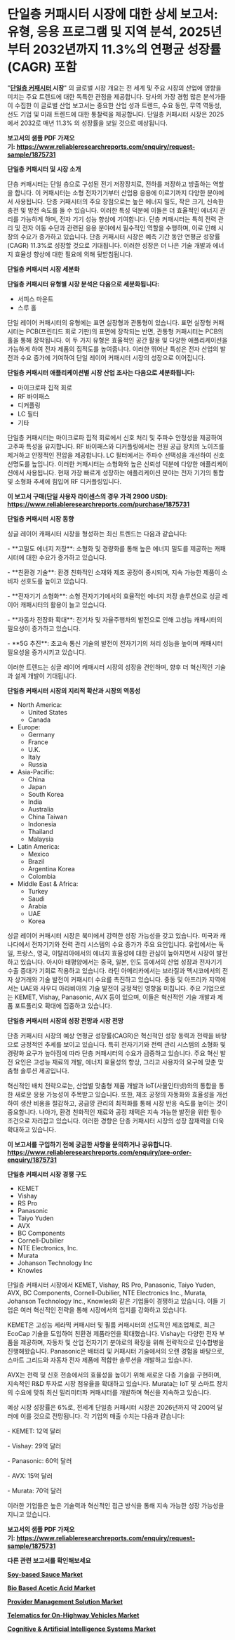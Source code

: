<p><h1>단일층 커패시터 시장에 대한 상세 보고서: 유형, 응용 프로그램 및 지역 분석, 2025년부터 2032년까지 11.3%의 연평균 성장률(CAGR) 포함</h1></p><p>"<strong><a href="https://www.reliableresearchreports.com/single-layer-capacitor-r1875731?utm_campaign=105&utm_medium=7&utm_source=Github&utm_content=ia&utm_term=12032025&utm_id=single-layer-capacitor">단일층 커패시터&nbsp;</a></strong><strong>시장</strong>" 의 글로벌 시장 개요는 전 세계 및 주요 시장의 산업에 영향을 미치는 주요 트렌드에 대한 독특한 관점을 제공합니다. 당사의 가장 경험 많은 분석가들이 수집한 이 글로벌 산업 보고서는 중요한 산업 성과 트렌드, 수요 동인, 무역 역동성, 선도 기업 및 미래 트렌드에 대한 통찰력을 제공합니다. 단일층 커패시터 시장은 2025에서 2032로 매년 11.3% 의 성장률을 보일 것으로 예상됩니다.&nbsp;</p>
<p><strong>보고서의 샘플 PDF 가져오기:&nbsp;<a href="https://www.reliableresearchreports.com/enquiry/request-sample/1875731?utm_campaign=105&utm_medium=7&utm_source=Github&utm_content=ia&utm_term=12032025&utm_id=single-layer-capacitor">https://www.reliableresearchreports.com/enquiry/request-sample/1875731</a></strong></p>
<p><strong>단일층 커패시터 및 시장 소개</strong></p>
<p><p>단층 커패시터는 단일 층으로 구성된 전기 저장장치로, 전하를 저장하고 방출하는 역할을 합니다. 이 커패시터는 소형 전자기기부터 산업용 응용에 이르기까지 다양한 분야에서 사용됩니다. 단층 커패시터의 주요 장점으로는 높은 에너지 밀도, 작은 크기, 신속한 충전 및 방전 속도를 들 수 있습니다. 이러한 특성 덕분에 이들은 더 효율적인 에너지 관리를 가능하게 하며, 전자 기기 성능 향상에 기여합니다. 단층 커패시터는 특히 전력 관리 및 전자 이동 수단과 관련된 응용 분야에서 필수적인 역할을 수행하며, 이로 인해 시장의 수요가 증가하고 있습니다. 단층 커패시터 시장은 예측 기간 동안 연평균 성장률(CAGR) 11.3%로 성장할 것으로 기대됩니다. 이러한 성장은 더 나은 기술 개발과 에너지 효율성 향상에 대한 필요에 의해 뒷받침됩니다.</p></p>
<p><strong>단일층 커패시터 시장 세분화</strong></p>
<p><strong>단일층 커패시터 유형별 시장 분석은 다음으로 세분화됩니다:</strong></p>
<p><ul><li>서피스 마운트</li><li>스루 홀</li></ul></p>
<p><p>단일 레이어 커패시터의 유형에는 표면 실장형과 관통형이 있습니다. 표면 실장형 커패시터는 PCB(프린티드 회로 기판)의 표면에 장착되는 반면, 관통형 커패시터는 PCB의 홀을 통해 장착됩니다. 이 두 가지 유형은 효율적인 공간 활용 및 다양한 애플리케이션을 가능하게 하여 전자 제품의 집적도를 높여줍니다. 이러한 뛰어난 특성은 전자 산업의 발전과 수요 증가에 기여하여 단일 레이어 커패시터 시장의 성장으로 이어집니다.</p></p>
<p><strong>단일층 커패시터 애플리케이션별 시장 산업 조사는 다음으로 세분화됩니다:</strong></p>
<p><ul><li>마이크로파 집적 회로</li><li>RF 바이패스</li><li>디커플링</li><li>LC 필터</li><li>기타</li></ul></p>
<p><p>단일층 커패시터는 마이크로파 집적 회로에서 신호 처리 및 주파수 안정성을 제공하여 고주파 특성을 유지합니다. RF 바이패스와 디커플링에서는 전원 공급 장치의 노이즈를 제거하고 안정적인 전압을 제공합니다. LC 필터에서는 주파수 선택성을 개선하여 신호 선명도를 높입니다. 이러한 커패시터는 소형화와 높은 신뢰성 덕분에 다양한 애플리케이션에서 사용됩니다. 현재 가장 빠르게 성장하는 애플리케이션 분야는 전자 기기의 통합 및 소형화 추세에 힘입어 RF 디커플링입니다.</p></p>
<p><strong>이 보고서 구매(단일 사용자 라이센스의 경우 가격 2900 USD): <a href="https://www.reliableresearchreports.com/purchase/1875731?utm_campaign=105&utm_medium=7&utm_source=Github&utm_content=ia&utm_term=12032025&utm_id=single-layer-capacitor">https://www.reliableresearchreports.com/purchase/1875731</a></strong></p>
<p><strong>단일층 커패시터 시장 동향</strong></p>
<p><p>싱글 레이어 캐패시터 시장을 형성하는 최신 트렌드는 다음과 같습니다:</p><p>- **고밀도 에너지 저장**: 소형화 및 경량화를 통해 높은 에너지 밀도를 제공하는 캐패시터에 대한 수요가 증가하고 있습니다.</p><p>- **친환경 기술**: 환경 친화적인 소재와 제조 공정이 중시되며, 지속 가능한 제품이 소비자 선호도를 높이고 있습니다.</p><p>- **전자기기 소형화**: 소형 전자기기에서의 효율적인 에너지 저장 솔루션으로 싱글 레이어 캐패시터의 활용이 늘고 있습니다.</p><p>- **자동차 전장화 확대**: 전기차 및 자율주행차의 발전으로 인해 고성능 캐패시터의 필요성이 증가하고 있습니다.</p><p>- **5G 추진**: 초고속 통신 기술의 발전이 전자기기의 처리 성능을 높이며 캐패시터 필요성을 증가시키고 있습니다.</p><p>이러한 트렌드는 싱글 레이어 캐패시터 시장의 성장을 견인하며, 향후 더 혁신적인 기술과 설계 개발이 기대됩니다.</p></p>
<p><strong>단일층 커패시터 시장의 지리적 확산과 시장의 역동성</strong></p>
<p><ul>
    <li>
        North America:
        <ul>
            <li>United States</li>
            <li>Canada</li>
        </ul>
    </li>
    <li>
        Europe:
        <ul>
            <li>Germany</li>
            <li>France</li>
            <li>U.K.</li>
            <li>Italy</li>
            <li>Russia</li>
        </ul>
    </li>
    <li>
        Asia-Pacific:
        <ul>
            <li>China</li>
            <li>Japan</li>
            <li>South Korea</li>
            <li>India</li>
            <li>Australia</li>
            <li>China Taiwan</li>
            <li>Indonesia</li>
            <li>Thailand</li>
            <li>Malaysia</li>
        </ul>
    </li>
    <li>
        Latin America:
        <ul>
            <li>Mexico</li>
            <li>Brazil</li>
            <li>Argentina Korea</li>
            <li>Colombia</li>
        </ul>
    </li>
    <li>
        Middle East & Africa:
        <ul>
            <li>Turkey</li>
            <li>Saudi</li>
            <li>Arabia</li>
            <li>UAE</li>
            <li>Korea</li>
        </ul>
    </li>
    </ul></p>
<p><p>싱글 레이어 커패시터 시장은 북미에서 강력한 성장 가능성을 갖고 있습니다. 미국과 캐나다에서 전자기기와 전력 관리 시스템의 수요 증가가 주요 요인입니다. 유럽에서는 독일, 프랑스, 영국, 이탈리아에서의 에너지 효율성에 대한 관심이 높아지면서 시장이 발전하고 있습니다. 아시아 태평양에서는 중국, 일본, 인도 등에서의 산업 성장과 전자기기 수출 증대가 기회로 작용하고 있습니다. 라틴 아메리카에서는 브라질과 멕시코에서의 전자 상거래와 기술 발전이 커패시터 수요를 촉진하고 있습니다. 중동 및 아프리카 지역에서는 UAE와 사우디 아라비아의 기술 발전이 긍정적인 영향을 미칩니다. 주요 기업으로는 KEMET, Vishay, Panasonic, AVX 등이 있으며, 이들은 혁신적인 기술 개발과 제품 포트폴리오 확대에 집중하고 있습니다.</p></p>
<p><strong>단일층 커패시터 시장의 성장 전망과 시장 전망</strong></p>
<p><p>단층 커패시터 시장의 예상 연평균 성장률(CAGR)은 혁신적인 성장 동력과 전략을 바탕으로 긍정적인 추세를 보이고 있습니다. 특히 전자기기와 전력 관리 시스템의 소형화 및 경량화 요구가 높아짐에 따라 단층 커패시터의 수요가 급증하고 있습니다. 주요 혁신 발전 요인은 고성능 재료의 개발, 에너지 효율성의 향상, 그리고 사용자의 요구에 맞춘 맞춤형 솔루션 제공입니다.</p><p>혁신적인 배치 전략으로는, 산업별 맞춤형 제품 개발과 IoT(사물인터넷)와의 통합을 통한 새로운 응용 가능성이 주목받고 있습니다. 또한, 제조 공정의 자동화와 효율성을 개선하여 생산 비용을 절감하고, 공급망 관리의 최적화를 통해 시장 반응 속도를 높이는 것이 중요합니다. 나아가, 환경 친화적인 재료와 공정 채택은 지속 가능한 발전을 위한 필수 조건으로 자리잡고 있습니다. 이러한 경향은 단층 커패시터 시장의 성장 잠재력을 더욱 확대하고 있습니다.</p></p>
<p><strong>이 보고서를 구입하기 전에 궁금한 사항을 문의하거나 공유합니다. <a href="https://www.reliableresearchreports.com/enquiry/pre-order-enquiry/1875731?utm_campaign=105&utm_medium=7&utm_source=Github&utm_content=ia&utm_term=12032025&utm_id=single-layer-capacitor">https://www.reliableresearchreports.com/enquiry/pre-order-enquiry/1875731</a></strong></p>
<p><strong>단일층 커패시터 시장 경쟁 구도</strong></p>
<p><ul><li>KEMET</li><li>Vishay</li><li>RS Pro</li><li>Panasonic</li><li>Taiyo Yuden</li><li>AVX</li><li>BC Components</li><li>Cornell-Dubilier</li><li>NTE Electronics, Inc.</li><li>Murata</li><li>Johanson Technology Inc</li><li>Knowles</li></ul></p>
<p><p>단일층 커패시터 시장에서 KEMET, Vishay, RS Pro, Panasonic, Taiyo Yuden, AVX, BC Components, Cornell-Dubilier, NTE Electronics Inc., Murata, Johanson Technology Inc., Knowles와 같은 기업들이 경쟁하고 있습니다. 이들 기업은 여러 혁신적인 전략을 통해 시장에서의 입지를 강화하고 있습니다.</p><p>KEMET은 고성능 세라믹 커패시터 및 필름 커패시터의 선도적인 제조업체로, 최근 EcoCap 기술을 도입하여 친환경 제품라인을 확대했습니다. Vishay는 다양한 전자 부품을 제공하며, 자동차 및 산업 전자기기 분야로의 확장을 위해 전략적으로 인수합병을 진행해왔습니다. Panasonic은 배터리 및 커패시터 기술에서의 오랜 경험을 바탕으로, 스마트 그리드와 자동차 전자 제품에 적합한 솔루션을 개발하고 있습니다.</p><p>AVX는 전력 및 신호 전송에서의 효율성을 높이기 위해 새로운 다층 기술을 구현하며, 지속적인 R&D 투자로 시장 점유율을 확대하고 있습니다. Murata는 IoT 및 스마트 장치의 수요에 맞춰 최신 밀리미터파 커패시터를 개발하며 혁신을 지속하고 있습니다.</p><p>예상 시장 성장률은 6%로, 전세계 단일층 커패시터 시장은 2026년까지 약 200억 달러에 이를 것으로 전망됩니다. 각 기업의 매출 수치는 다음과 같습니다:</p><p>- KEMET: 12억 달러</p><p>- Vishay: 29억 달러</p><p>- Panasonic: 60억 달러</p><p>- AVX: 15억 달러</p><p>- Murata: 70억 달러</p><p>이러한 기업들은 높은 기술력과 혁신적인 접근 방식을 통해 지속 가능한 성장 가능성을 지니고 있습니다.</p></p>
<p><strong>보고서의 샘플 PDF 가져오기:&nbsp;<a href="https://www.reliableresearchreports.com/enquiry/request-sample/1875731?utm_campaign=105&utm_medium=7&utm_source=Github&utm_content=ia&utm_term=12032025&utm_id=single-layer-capacitor">https://www.reliableresearchreports.com/enquiry/request-sample/1875731</a></strong></p>
<p><strong></strong></p>
<p><strong></strong></p>
<p><strong></strong></p>
<p><strong></strong></p>
<p><strong>다른 관련 보고서를 확인해보세요</strong></p>
<p><strong><p><a href="https://github.com/daglascimpoi/Market-Research-Report-List-1/blob/main/soy-based-sauce-market.md?utm_campaign=105&utm_medium=7&utm_source=Github&utm_content=ia&utm_term=12032025&utm_id=single-layer-capacitor">Soy-based Sauce Market</a></p><p><a href="https://github.com/azorrotutus/Market-Research-Report-List-1/blob/main/bio-based-acetic-acid-market.md?utm_campaign=105&utm_medium=7&utm_source=Github&utm_content=ia&utm_term=12032025&utm_id=single-layer-capacitor">Bio Based Acetic Acid Market</a></p><p><a href="https://github.com/wymarnaiz/Market-Research-Report-List-1/blob/main/provider-management-solution-market.md?utm_campaign=105&utm_medium=7&utm_source=Github&utm_content=ia&utm_term=12032025&utm_id=single-layer-capacitor">Provider Management Solution Market</a></p><p><a href="https://github.com/kumusdadlas/Market-Research-Report-List-1/blob/main/telematics-for-on-highway-vehicles-market.md?utm_campaign=105&utm_medium=7&utm_source=Github&utm_content=ia&utm_term=12032025&utm_id=single-layer-capacitor">Telematics for On-Highway Vehicles Market</a></p><p><a href="https://github.com/mohmodsiason/Market-Research-Report-List-1/blob/main/cognitive-artificial-intelligence-systems-market.md?utm_campaign=105&utm_medium=7&utm_source=Github&utm_content=ia&utm_term=12032025&utm_id=single-layer-capacitor">Cognitive & Artificial Intelligence Systems Market</a></p></strong></p>
<p></p>